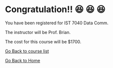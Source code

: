 

# Congratulation!! :satisfied: :satisfied: :satisfied:
You have been registered for IST 7040 Data Comm.

The instructor will be	Prof. Brian. 

The cost for this course will be $1700.	

[Go Back to course list](https://roshan1130.github.io/Wilmington-University/link3.html)


[Go Back to Home](https://roshan1130.github.io/Wilmington-University)
